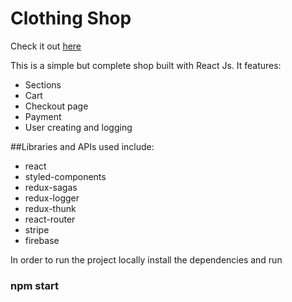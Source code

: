 # Clothing Shop

Check it out [here](https://reactjs-shop-app.netlify.app/)


This is a simple but complete shop built with React Js. It features:
- Sections
- Cart
- Checkout page
- Payment
- User creating and logging

##Libraries and APIs used include:
- react 
- styled-components
- redux-sagas
- redux-logger
- redux-thunk
- react-router
- stripe
- firebase

In order to run the project locally install the dependencies and run

### npm start